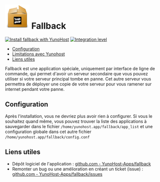 # <img src="/images/yunohost_package.png" height="80px" alt="Package"> Fallback

[![Install fallback with YunoHost](https://install-app.yunohost.org/install-with-yunohost.png)](https://install-app.yunohost.org/?app=fallback) [![Integration level](https://dash.yunohost.org/integration/fallback.svg)](https://dash.yunohost.org/appci/app/fallback)

- [Configuration](#configuration)
- [Limitations avec Yunohost](#limitations-avec-yunohost)
- [Liens utiles](#liens-utiles)

Fallback est une application spéciale, uniquement par interface de ligne de commande, qui permet d'avoir un serveur secondaire que vous pouvez utiliser si votre serveur principal tombe en panne.
Cet autre serveur vous permettra de déployer une copie de votre serveur pour vous ramener sur internet pendant votre panne.

## Configuration

Après l'installation, vous ne devriez plus avoir rien à configurer. Si vous le souhaitez quand même, vous pouvez trouver la liste des applications à sauvegarder dans le fichier `/home/yunohost.app/fallback/app_list` et une configuration globale dans cet autre fichier `/home/yunohost.app/fallback/config.conf`

## Liens utiles

 + Dépôt logiciel de l'application : [github.com - YunoHost-Apps/fallback](https://github.com/YunoHost-Apps/fallback_ynh)
 + Remonter un bug ou une amélioration en créant un ticket (issue) : [github.com - YunoHost-Apps/fallback/issues](https://github.com/YunoHost-Apps/fallback_ynh/issues)
